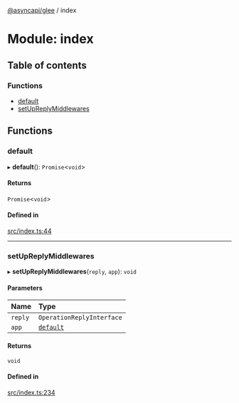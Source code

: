 [@asyncapi/glee](../README.md) / index

# Module: index

## Table of contents

### Functions

- [default](index.md#default)
- [setUpReplyMiddlewares](index.md#setupreplymiddlewares)

## Functions

### default

▸ **default**(): `Promise`<`void`\>

#### Returns

`Promise`<`void`\>

#### Defined in

[src/index.ts:44](https://github.com/asyncapi/glee/blob/dd79334/src/index.ts#L44)

___

### setUpReplyMiddlewares

▸ **setUpReplyMiddlewares**(`reply`, `app`): `void`

#### Parameters

| Name | Type |
| :------ | :------ |
| `reply` | `OperationReplyInterface` |
| `app` | [`default`](../classes/lib_glee.default.md) |

#### Returns

`void`

#### Defined in

[src/index.ts:234](https://github.com/asyncapi/glee/blob/dd79334/src/index.ts#L234)
